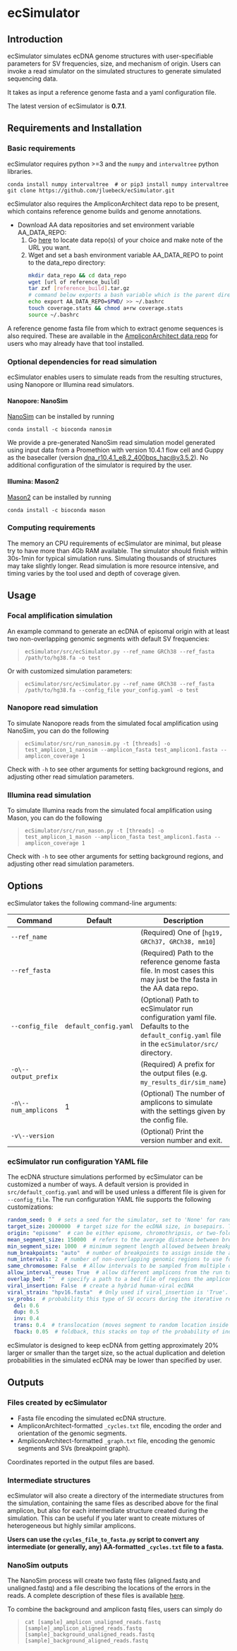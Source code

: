 # ecSimulator

## Introduction
ecSimulator simulates ecDNA genome structures with user-specifiable parameters for SV frequencies, size, and mechanism
of origin. Users can invoke a read simulator on the simulated structures to generate simulated sequencing data.

It takes as input a reference genome fasta and a yaml configuration file.

The latest version of ecSimulator is **0.7.1**.

## Requirements and Installation
### Basic requirements
ecSimulator requires python >=3 and the `numpy` and `intervaltree` python libraries.

```shell
conda install numpy intervaltree  # or pip3 install numpy intervaltree
git clone https://github.com/jluebeck/ecSimulator.git
```

ecSimulator also requires the AmpliconArchitect data repo to be present, which contains reference genome builds and genome annotations. 

- Download AA data repositories and set environment variable AA_DATA_REPO:
  1. Go [here](https://datasets.genepattern.org/?prefix=data/module_support_files/AmpliconArchitect/) to locate data repo(s) of your choice and make note of the URL you want.
  2. Wget and set a bash environment variable AA_DATA_REPO to point to the data_repo directory:
      ```bash
      mkdir data_repo && cd data_repo
      wget [url of reference_build]
      tar zxf [reference_build].tar.gz
      # command below exports a bash variable which is the parent directory of the individual data repos
      echo export AA_DATA_REPO=$PWD/ >> ~/.bashrc 
      touch coverage.stats && chmod a+rw coverage.stats
      source ~/.bashrc
      ```

A reference genome fasta file from which to extract genome sequences is also required.
These are available in the [AmpliconArchitect data repo](https://datasets.genepattern.org/?prefix=data/module_support_files/AmpliconArchitect/) for users who may already have that tool installed.

### Optional dependencies for read simulation
ecSimulator enables users to simulate reads from the resulting structures, using Nanopore or Illumina read simulators.

#### Nanopore: NanoSim
[NanoSim](https://github.com/bcgsc/NanoSim) can be installed by running
```shell
conda install -c bioconda nanosim
```

We provide a pre-generated NanoSim read simulation model generated using input data from a Promethion with version 10.4.1 flow cell and Guppy as the basecaller (version dna_r10.4.1_e8.2_400bps_hac@v3.5.2).
No additional configuration of the simulator is required by the user.


#### Illumina: Mason2
[Mason2](https://github.com/seqan/seqan/tree/main/apps/mason2) can be installed by running
```shell
conda install -c bioconda mason
```



### Computing requirements
The memory an CPU requirements of ecSimulator are minimal, but please try to have more than 4Gb RAM available. The simulator should finish within 30s-1min for typical simulation runs.
Simulating thousands of structures may take slightly longer. Read simulation is more resource intensive, and timing varies by the tool used and depth of coverage given.

## Usage
### Focal amplification simulation
An example command to generate an ecDNA of episomal origin with at least two non-overlapping genomic segments
with default SV frequencies:
>`ecSimulator/src/ecSimulator.py --ref_name GRCh38 --ref_fasta /path/to/hg38.fa -o test`

Or with customized simulation parameters:
>`ecSimulator/src/ecSimulator.py --ref_name GRCh38 --ref_fasta /path/to/hg38.fa --config_file your_config.yaml -o test`

### Nanopore read simulation

To simulate Nanopore reads from the simulated focal amplification using NanoSim, you can do the following
>`ecSimulator/src/run_nanosim.py -t [threads] -o test_amplicon_1_nanosim --amplicon_fasta test_amplicon1.fasta --amplicon_coverage 1`

Check with `-h` to see other arguments for setting background regions, and adjusting other read simulation parameters.

### Illumina read simulation
To simulate Illumina reads from the simulated focal amplification using Mason, you can do the following
>`ecSimulator/src/run_mason.py -t [threads] -o test_amplicon_1_mason --amplicon_fasta test_amplicon1.fasta --amplicon_coverage 1`

Check with `-h` to see other arguments for setting background regions, and adjusting other read simulation parameters.


## Options
ecSimulator takes the following command-line arguments:

| Command              | Default               | Description                                                                                                                                 |
|----------------------|-----------------------|---------------------------------------------------------------------------------------------------------------------------------------------|
| `--ref_name`         |                       | (Required) One of [`hg19, GRCh37, GRCh38, mm10`]                                                                                            | 
| `--ref_fasta`        |                       | (Required) Path to the reference genome fasta file. In most cases this may just be the fasta in the AA data repo.                           |
| `--config_file`      | `default_config.yaml` | (Optional) Path to ecSimulator run configuration yaml file. Defaults to the `default_config.yaml` file in the `ecSimulator/src/` directory. |
| `-o\--output_prefix` |                       | (Required) A prefix for the output files (e.g. `my_results_dir/sim_name`)                                                                   |
| `-n\--num_amplicons` | 1                     | (Optional) The number of amplicons to simulate with the settings given by the config file.                                                  |
| `-v\--version`       |                       | (Optional) Print the version number and exit.                                                                                               |

   
### ecSimulator run configuration YAML file
The ecDNA structure simulations performed by ecSimulator can be customized a number of ways. A default version is provided in 
`src/default_config.yaml` and will be used unless a different file is given for `--config_file`. The run configuration YAML file supports the following customizations:

```yaml
random_seed: 0  # sets a seed for the simulator, set to 'None' for random seed.
target_size: 2000000  # target size for the ecDNA size, in basepairs. Target size is approximate due to duplications and deletions.
origin: "episome"  # can be either episome, chromothripsis, or two-foldback.
mean_segment_size: 150000  # refers to the average distance between breakpoints.
min_segment_size: 1000  # minimum segment length allowed between breakpoints
num_breakpoints: "auto"  # number of breakpoints to assign inside the amplicon (approximate). Does not count initial breakpoints to form & circularize interval 
num_intervals: 2  # number of non-overlapping genomic regions to use for the amplicon. Breakpoints will be assigned within these larger intervals. Recommend setting to "auto" if origin is not "episome".
same_chromosome: False  # Allow intervals to be sampled from multiple different chromosomes (if num_intervals > 1).
allow_interval_reuse: True  # allow different amplicons from the run to re-use some of the same genomic coordinates.
overlap_bed: ""  # specify a path to a bed file of regions the amplicon must overlap.
viral_insertion: False  # create a hybrid human-viral ecDNA
viral_strain: "hpv16.fasta"  # Only used if viral_insertion is 'True'. Specify the name of the viral strain to be used from the oncoviruses directory.
sv_probs:  # probability this type of SV occurs during the iterative rearrangement process. Not mutually exclusive events.
  del: 0.6
  dup: 0.5
  inv: 0.4
  trans: 0.4  # translocation (moves segment to random location inside amplicon)
  fback: 0.05  # foldback, this stacks on top of the probability of independently getting both a dup and inv at the same time.

```

ecSimulator is designed to keep ecDNA from getting approximately 20% larger or smaller than the target size, so the actual duplication and deletion probabilities in the simulated ecDNA may be lower than specified by user. 

## Outputs

### Files created by ecSimulator
* Fasta file encoding the simulated ecDNA structure.
* AmpliconArchitect-formatted `_cycles.txt` file, encoding the order and orientation of the genomic segments.
* AmpliconArchitect-formatted `_graph.txt` file, encoding the genomic segments and SVs (breakpoint graph).

Coordinates reported in the output files are based.

### Intermediate structures
ecSimulator will also create a directory of the intermediate structures from the simulation, containing the same files as described above for the final amplicon, but also for each intermediate structure created during the simulation.
This can be useful if you later want to create mixtures of heterogeneous but highly similar amplicons. 

**Users can use the `cycles_file_to_fasta.py` script to convert any intermediate (or generally, any) AA-formatted `_cycles.txt` file to a fasta.**

### NanoSim outputs

The NanoSim process will create two fastq files (aligned.fastq and unaligned.fastq) and a file describing the locations of the errors in the reads. A complete description of these files is available [here](https://github.com/bcgsc/NanoSim#2-simulation-stage-1).

To combine the background and amplicon fastq files, users can simply do
>`cat [sample]_amplicon_unaligned_reads.fastq [sample]_amplicon_aligned_reads.fastq
[sample]_background_unaligned_reads.fastq [sample]_background_aligned_reads.fastq`
